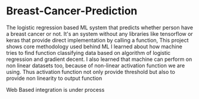 # Breast-Cancer-Prediction
The logistic regression based ML system that predicts whether person have a breast cancer or not. It's an system without any libraries like tensorflow or keras that provide direct implementation by calling a function, This project shows core methodology used behind ML
I learned about how machine tries to find function classifying data based on algorithm of logistic regression and gradient decent. I also learned that machine can perform on non linear datasets too, because of non-linear activation function we are using. Thus activation function not only provide threshold but also to provide non linearity to output function

Web Based integration is under process
